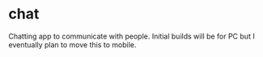 # chat
Chatting app to communicate with people.
Initial builds will be for PC but I eventually plan to move this to mobile.
